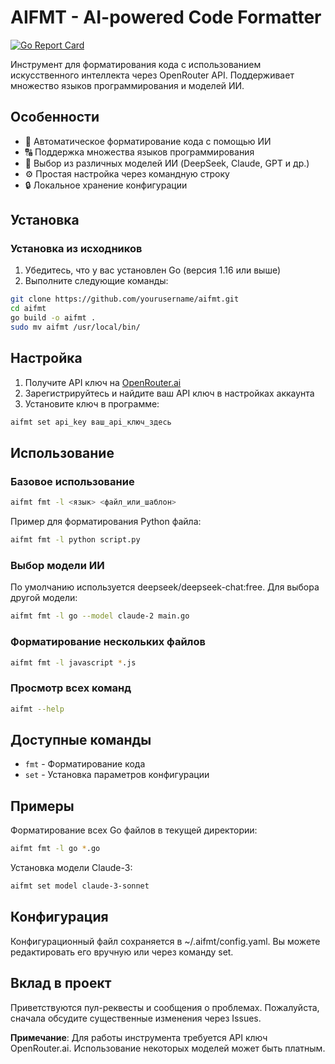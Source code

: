 # AIFMT - AI-powered Code Formatter

[![Go Report Card](https://goreportcard.com/badge/github.com/yourusername/aifmt)](https://goreportcard.com/report/github.com/yourusername/aifmt)

Инструмент для форматирования кода с использованием искусственного интеллекта через OpenRouter API. Поддерживает множество языков программирования и моделей ИИ.

## Особенности

- 📝 Автоматическое форматирование кода с помощью ИИ
- 🔠 Поддержка множества языков программирования
- 🤖 Выбор из различных моделей ИИ (DeepSeek, Claude, GPT и др.)
- ⚙️ Простая настройка через командную строку
- 🔒 Локальное хранение конфигурации

## Установка

### Установка из исходников

1. Убедитесь, что у вас установлен Go (версия 1.16 или выше)
2. Выполните следующие команды:

```bash
git clone https://github.com/yourusername/aifmt.git
cd aifmt
go build -o aifmt .
sudo mv aifmt /usr/local/bin/
```

## Настройка
1. Получите API ключ на [OpenRouter.ai](https://openrouter.ai/settings/keys)
2. Зарегистрируйтесь и найдите ваш API ключ в настройках аккаунта
3. Установите ключ в программе:

```bash
aifmt set api_key ваш_api_ключ_здесь
```

## Использование

### Базовое использование

```bash
aifmt fmt -l <язык> <файл_или_шаблон>
```

Пример для форматирования Python файла:

```bash
aifmt fmt -l python script.py
```

### Выбор модели ИИ

По умолчанию используется deepseek/deepseek-chat:free. Для выбора другой модели:

```bash
aifmt fmt -l go --model claude-2 main.go
```

### Форматирование нескольких файлов

```bash
aifmt fmt -l javascript *.js
```

### Просмотр всех команд

```bash
aifmt --help
```

## Доступные команды

- `fmt` - Форматирование кода
- `set` - Установка параметров конфигурации

## Примеры

Форматирование всех Go файлов в текущей директории:

```bash
aifmt fmt -l go *.go
```

Установка модели Claude-3:

```bash
aifmt set model claude-3-sonnet
```

## Конфигурация

Конфигурационный файл сохраняется в ~/.aifmt/config.yaml. Вы можете редактировать его вручную или через команду set.

## Вклад в проект

Приветствуются пул-реквесты и сообщения о проблемах. Пожалуйста, сначала обсудите существенные изменения через Issues.

**Примечание**: Для работы инструмента требуется API ключ OpenRouter.ai. Использование некоторых моделей может быть платным.